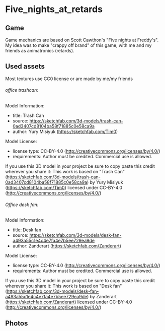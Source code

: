 # Five_nights_at_retards
## Game
Game mechanics are based on Scott Cawthon's "Five nights at Freddy's".
My idea was to make "crappy off brand" of this game, with me and my friends as animatronics (retards).
## Used assets
Most textures use CC0 license or are made by me/my friends

###### office trashcan:

Model Information:
* title:	Trash Can
* source:	https://sketchfab.com/3d-models/trash-can-0ad3407cd8104ba58f71885c0e58ca9a
* author:	Yury Misiyuk (https://sketchfab.com/Tim0)

Model License:
* license type:	CC-BY-4.0 (http://creativecommons.org/licenses/by/4.0/)
* requirements:	Author must be credited. Commercial use is allowed.

If you use this 3D model in your project be sure to copy paste this credit wherever you share it:
This work is based on "Trash Can" (https://sketchfab.com/3d-models/trash-can-0ad3407cd8104ba58f71885c0e58ca9a) by Yury Misiyuk (https://sketchfab.com/Tim0) licensed under CC-BY-4.0 (http://creativecommons.org/licenses/by/4.0/)

###### Office desk fan:

Model Information:
* title:	Desk fan
* source:	https://sketchfab.com/3d-models/desk-fan-a493a55c1e4c4e7fa4e7b5ee729ea9de
* author:	Zanderart (https://sketchfab.com/Zanderart)

Model License:
* license type:	CC-BY-4.0 (http://creativecommons.org/licenses/by/4.0/)
* requirements:	Author must be credited. Commercial use is allowed.

If you use this 3D model in your project be sure to copy paste this credit wherever you share it:
This work is based on "Desk fan" (https://sketchfab.com/3d-models/desk-fan-a493a55c1e4c4e7fa4e7b5ee729ea9de) by Zanderart (https://sketchfab.com/Zanderart) licensed under CC-BY-4.0 (http://creativecommons.org/licenses/by/4.0/)

## Photos
